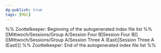 ```yaml
---
dg-publish: true
tags: [MOC]
---
```

%% Zoottelkeeper: Beginning of the autogenerated index file list  %%
 [[Mittwoch/Sessions/Group A/Session Four B|Session Four B]]
 [[Mittwoch/Sessions/Group A/Session Three A (East)|Session Three A (East)]]
%% Zoottelkeeper: End of the autogenerated index file list  %%
